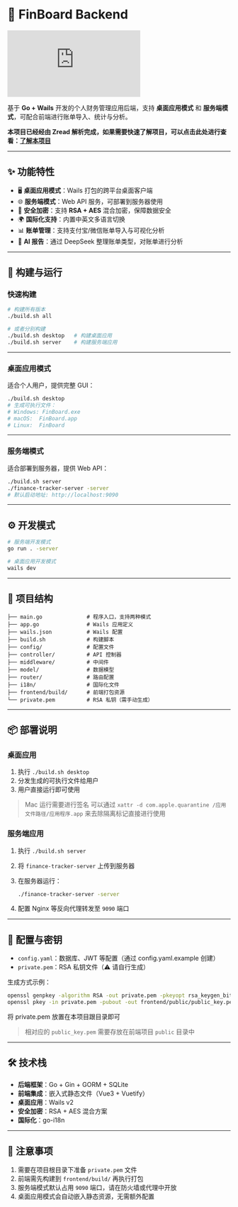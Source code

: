 # 🧾 FinBoard Backend

[![Shop](https://img.shields.io/badge/FinBoard-Vue3前端项目地址-3eaf7c?style=for-the-badge&logo=vue.js)](https://github.com/zxc7563598/fintrack-frontend)

基于 **Go + Wails** 开发的个人财务管理应用后端，支持 **桌面应用模式** 和 **服务端模式**，可配合前端进行账单导入、统计与分析。

**本项目已经经由 Zread 解析完成，如果需要快速了解项目，可以点击此处进行查看：[了解本项目](https://zread.ai/zxc7563598/fintrack-backend)**

---

## ✨ 功能特性

- 🖥️ **桌面应用模式**：Wails 打包的跨平台桌面客户端
- 🌐 **服务端模式**：Web API 服务，可部署到服务器使用
- 🔐 **安全加密**：支持 **RSA + AES** 混合加密，保障数据安全
- 🌍 **国际化支持**：内置中英文多语言切换
- 📊 **账单管理**：支持支付宝/微信账单导入与可视化分析
- 🤖 **AI 报告**：通过 DeepSeek 整理账单类型，对账单进行分析

---

## 🚀 构建与运行

### 快速构建

```bash
# 构建所有版本
./build.sh all

# 或者分别构建
./build.sh desktop   # 构建桌面应用
./build.sh server    # 构建服务端应用
```

---

### 桌面应用模式

适合个人用户，提供完整 GUI：

```bash
./build.sh desktop
# 生成可执行文件：
# Windows: FinBoard.exe
# macOS:  FinBoard.app
# Linux:  FinBoard
```

---

### 服务端模式

适合部署到服务器，提供 Web API：

```bash
./build.sh server
./finance-tracker-server -server
# 默认启动地址: http://localhost:9090
```

---

## ⚙️ 开发模式

```bash
# 服务端开发模式
go run . -server

# 桌面应用开发模式
wails dev
```

---

## 📂 项目结构

```
├── main.go              # 程序入口，支持两种模式
├── app.go               # Wails 应用定义
├── wails.json           # Wails 配置
├── build.sh             # 构建脚本
├── config/              # 配置文件
├── controller/          # API 控制器
├── middleware/          # 中间件
├── model/               # 数据模型
├── router/              # 路由配置
├── i18n/                # 国际化文件
├── frontend/build/      # 前端打包资源
└── private.pem          # RSA 私钥（需手动生成）
```

---

## 📦 部署说明

### 桌面应用

1. 执行 `./build.sh desktop`​
2. 分发生成的可执行文件给用户
3. 用户直接运行即可使用

> Mac 运行需要进行签名
> 可以通过 `xattr -d com.apple.quarantine /应用文件路径/应用程序.app` 来去除隔离标记直接进行使用

### 服务端应用

1. 执行 `./build.sh server`​
2. 将 `finance-tracker-server` 上传到服务器
3. 在服务器运行：

   ```bash
   ./finance-tracker-server -server
   ```

4. 配置 Nginx 等反向代理转发至 `9090` 端口

---

## 🔑 配置与密钥

- ​`config.yaml`：数据库、JWT 等配置（通过 config.yaml.example 创建）
- ​`private.pem`：RSA 私钥文件（⚠️ 请自行生成）

生成方式示例：

```bash
openssl genpkey -algorithm RSA -out private.pem -pkeyopt rsa_keygen_bits:2048
openssl pkey -in private.pem -pubout -out frontend/public/public_key.pem
```

将 private.pem 放置在本项目跟目录即可

> 相对应的 `public_key.pem` 需要存放在前端项目 `public` 目录中

---

## 🛠 技术栈

- **后端框架**：Go + Gin + GORM + SQLite
- **前端集成**：嵌入式静态文件（Vue3 + Vuetify）
- **桌面应用**：Wails v2
- **安全加密**：RSA + AES 混合方案
- **国际化**：go-i18n

---

## 📌 注意事项

1. 需要在项目根目录下准备 `private.pem` 文件
2. 前端需先构建到 `frontend/build/` 再执行打包
3. 服务端模式默认占用 `9090` 端口，请在防火墙或代理中开放
4. 桌面应用模式会自动嵌入静态资源，无需额外配置
